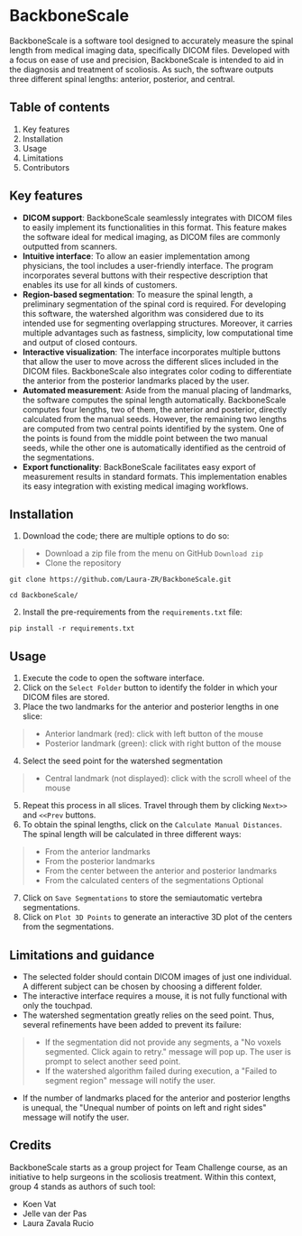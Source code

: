 
# BackboneScale

BackboneScale is a software tool designed to accurately measure the spinal length from medical imaging data, specifically DICOM files. Developed with a focus on ease of use and precision, BackboneScale is intended to aid in the diagnosis and treatment of scoliosis. As such, the software outputs three different spinal lengths: anterior, posterior, and central. 

## Table of contents
1. Key features
2. Installation
3. Usage
4. Limitations
5. Contributors

## Key features
- **DICOM support**: BackboneScale seamlessly integrates with DICOM files to easily implement its functionalities in this format. This feature makes the software ideal for medical imaging, as DICOM files are commonly outputted from scanners.  
- **Intuitive interface**: To allow an easier implementation among physicians, the tool includes a user-friendly interface. The program incorporates several buttons with their respective description that enables its use for all kinds of customers.  
- **Region-based segmentation**: To measure the spinal length, a preliminary segmentation of the spinal cord is required. For developing this software, the watershed algorithm was considered due to its intended use for segmenting overlapping structures. Moreover, it carries multiple advantages such as fastness, simplicity, low computational time and output of closed contours. 
- **Interactive visualization**: The interface incorporates multiple buttons that allow the user to move across the different slices included in the DICOM files. BackboneScale also integrates color coding to differentiate the anterior from the posterior landmarks placed by the user. 
- **Automated measurement**: Aside from the manual placing of landmarks, the software computes the spinal length automatically. BackboneScale computes four lengths, two of them, the anterior and posterior, directly calculated from the manual seeds. However, the remaining two lengths are computed from two central points identified by the system. One of the points is found from the middle point between the two manual seeds, while the other one is automatically identified as the centroid of the segmentations.
- **Export functionality**: BackBoneScale facilitates easy export of measurement results in standard formats. This implementation enables its easy integration with existing medical imaging workflows.

## Installation
1. Download the code; there are multiple options to do so:
> - Download a zip file from the menu on GitHub `Download zip`
> - Clone the repository 
```
git clone https://github.com/Laura-ZR/BackboneScale.git  

cd BackboneScale/
```
2. Install the pre-requirements from the `requirements.txt` file:
```
pip install -r requirements.txt
```

## Usage
1. Execute the code to open the software interface.
2. Click on the `Select Folder` button to identify the folder in which your DICOM files are stored. 
3. Place the two landmarks for the anterior and posterior lengths in one slice:
> - Anterior landmark (red): click with left button of the mouse 
> - Posterior landmark (green): click with right button of the mouse
4. Select the seed point for the watershed segmentation
> - Central landmark (not displayed): click with the scroll wheel of the mouse
5. Repeat this process in all slices. Travel through them by clicking `Next>>` and `<<Prev` buttons.
6. To obtain the spinal lengths, click on the `Calculate Manual Distances`. 
The spinal length will be calculated in three different ways:
> - From the anterior landmarks
> - From the posterior landmarks
> - From the center between the anterior and posterior landmarks
> - From the calculated centers of the segmentations
Optional
7. Click on `Save Segmentations` to store the semiautomatic vertebra segmentations.
8. Click on `Plot 3D Points` to generate an interactive 3D plot of the centers from the segmentations.

## Limitations and guidance
- The selected folder should contain DICOM images of just one individual. A different subject can be chosen by choosing a different folder.
- The interactive interface requires a mouse, it is not fully functional with only the touchpad.
- The watershed segmentation greatly relies on the seed point. Thus, several refinements have been added to prevent its failure:
> - If the segmentation did not provide any segments, a "No voxels segmented. Click again to retry." message will pop up. The user is prompt to select another seed point.
> - If the watershed algorithm failed during execution, a "Failed to segment region" message will notify the user.
- If the number of landmarks placed for the anterior and posterior lengths is unequal, the "Unequal number of points on left and right sides" message will notify the user.

## Credits
BackboneScale starts as a group project for Team Challenge course, as an initiative to help surgeons in the scoliosis treatment. Within this context, group 4 stands as authors of such tool:
- Koen Vat
- Jelle van der Pas
- Laura Zavala Rucio

